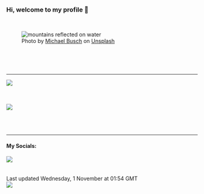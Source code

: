 <h3>Hi, welcome to my profile 👋</h3>

<br />
<figure>
  <img
    src="https://images.unsplash.com/photo-1559056324-2173a221d9b5?crop=entropy&cs=tinysrgb&fit=max&fm=jpg&ixid=M3wyNzQ3MDB8MHwxfHJhbmRvbXx8fHx8fHx8fDE2OTg4MDAyOTR8&ixlib=rb-4.0.3&q=80&w=1080&auto=format"
    alt="mountains reflected on water" 
  />
  <figcaption>Photo by <a
    href="https://unsplash.com/@migelon?utm_source=Profile%20readme&utm_medium=referral">Michael Busch</a> on <a
    href="https://unsplash.com/?utm_source=Profile%20readme&utm_medium=referral">Unsplash</a></figcaption>
</figure>




  <br /><br /><br />

<hr />
<img
  src="https://github-readme-stats.vercel.app/api?username=shanelucy&show_icons=true&theme=calm"
/>
<br /><br /><br />

<img 
  src="https://github-readme-stats.vercel.app/api/top-langs/?username=shanelucy&theme=calm"
/>
<br /><br /><br /><br />
<hr />
<h4>My Socials:</h4>
<a href="https://uk.linkedin.com/in/shane-lucy-4735b616a">
  <img
    src="https://img.shields.io/badge/linkedin%20-%230077B5.svg?&style=for-the-badge&logo=linkedin&logoColor=white"
  />
</a>
<br /><br /><br />
Last updated Wednesday, 1 November at 01:54 GMT
<br />
<img
  src="https://github.com/ShaneLucy/ShaneLucy/workflows/README%20build/badge.svg"
/>
